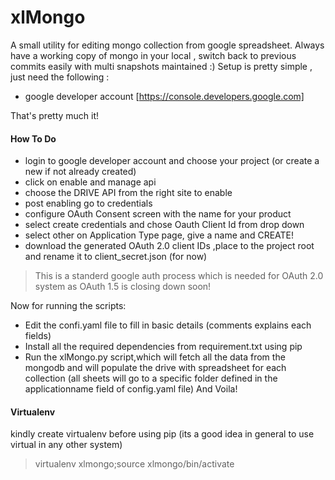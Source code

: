 # xlMongo
A small utility for editing mongo collection from google spreadsheet.
Always have a working copy of mongo in your local , switch back to previous commits easily with multi snapshots maintained :)
Setup is pretty simple , just need the following  :
  - google developer account [https://console.developers.google.com]
 
 That's pretty much it!
#### How To Do
- login to google developer account and choose your project (or create a new if not already created)
- click on enable and manage api
- choose the DRIVE API  from the right site to enable
- post enabling go to credentials
- configure OAuth Consent screen with the name for your product  
- select create credentials and chose Oauth Client Id from drop down
- select other on Application Type page, give a name and CREATE!
- download the generated OAuth 2.0 client IDs ,place to the project root and rename it to client_secret.json (for now)
> This is a standerd google auth process which is needed for OAuth 2.0 
> system as OAuth 1.5 is closing down soon!


Now for running the scripts:
- Edit the confi.yaml file to fill in basic details (comments explains each fields)
- Install all the required dependencies from requirement.txt using pip
- Run the xlMongo.py script,which will fetch all the data from the mongodb and will populate the drive with spreadsheet for each collection (all sheets will go to a specific folder defined in the applicationname field of config.yaml file)
And Voila!

#### Virtualenv
kindly create virtualenv before using pip (its a good idea in general to use virtual in any other system)
> virtualenv xlmongo;source xlmongo/bin/activate 
